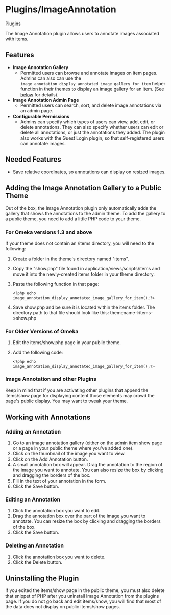 Plugins/ImageAnnotation
=======================

[Plugins](../Plugins.1.html "Plugins")

The Image Annotation plugin allows users to annotate images associated
with items.

Features
---------------------------------------------------------

-   **Image Annotation Gallery**
    -   Permitted users can browse and annotate images on item pages.
        Admins can also can use the
        `image_annotation_display_annotated_image_gallery_for_item`
        helper function in their themes to display an image gallery for
        an item. (See [below](ImageAnnotation.html#Adding_the_Image_Annotation_Gallery_to_a_Public_Theme) for details).
-   **Image Annotation Admin Page**
    -   Permitted users can search, sort, and delete image annotations
        via an admin page.
-   **Configurable Permissions**
    -   Admins can specify which types of users can view, add, edit, or
        delete annotations. They can also specify whether users can edit
        or delete all annotations, or just the annotations they added.
        The plugin also works with the Guest Login plugin, so that
        self-registered users can annotate images.

Needed Features
-----------------------------------------------------------------------

-   Save relative coordinates, so annotations can display on
    resized images.

Adding the Image Annotation Gallery to a Public Theme
---------------------------------------------------------------------------------------------------------------------------------------------------

Out of the box, the Image Annotation plugin only automatically adds the
gallery that shows the annotations to the admin theme. To add the
gallery to a public theme, you need to add a little PHP code to your
theme.

### For Omeka versions 1.3 and above

If your theme does not contain an /items directory, you will need to the
following:

1.  Create a folder in the theme's directory named "items".
2.  Copy the "show.php" file found in application/views/scripts/items
    and move it into the newly-created items folder in your
    theme directory.
3.  Paste the following function in that page:


    ``` {.de1}
    <?php echo image_annotation_display_annotated_image_gallery_for_item();?>
    ```


4.  Save show.php and be sure it is located within the items folder. The
    directory path to that file should look like this:
    themename-&gt;items-&gt;show.php

### For Older Versions of Omeka

1.  Edit the items/show.php page in your public theme.
2.  Add the following code:


    ``` {.de1}
    <?php echo image_annotation_display_annotated_image_gallery_for_item();?>
    ```

### Image Annotation and other Plugins

Keep in mind that if you are activating other plugins that append the
items/show page for displaying content those elements may crowd the
page's public display. You may want to tweak your theme.

Working with Annotations
-----------------------------------------------------------------------------------------

### Adding an Annotation

1.  Go to an image annotation gallery (either on the admin item show
    page or a page in your public theme where you've added one).
2.  Click on the thumbnail of the image you want to view.
3.  Click on the Add Annotation button.
4.  A small annotation box will appear. Drag the annotation to the
    region of the image you want to annotate. You can also resize the
    box by clicking and dragging the borders of the box.
5.  Fill in the text of your annotation in the form.
6.  Click the Save button.

### Editing an Annotation 

1.  Click the annotation box you want to edit.
2.  Drag the annotation box over the part of the image you want
    to annotate. You can resize the box by clicking and dragging the
    borders of the box.
3.  Click the Save button.

### Deleting an Annotation 

1.  Click the annotation box you want to delete.
2.  Click the Delete button.

Uninstalling the Plugin
---------------------------------------------------------------------------------------

If you edited the items/show page in the public theme, you must also
delete that snippet of PHP after you uninstall Image Annotation from the
plugins page. If you do not go back and edit items/show, you will find
that most of the data does not display on public items/show pages.
